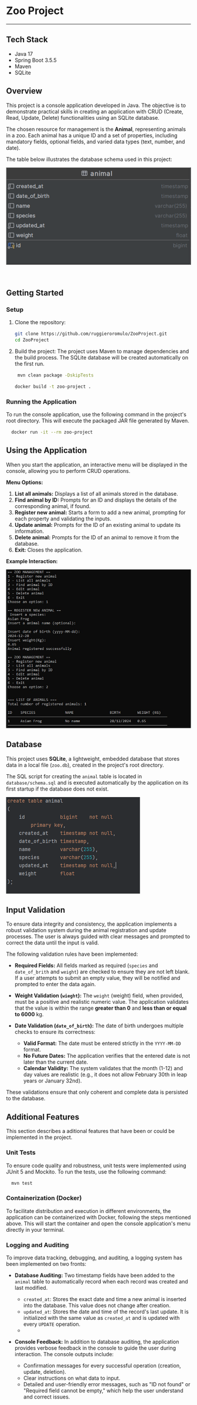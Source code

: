 # Zoo Project
___

## Tech Stack
- Java 17
- Spring Boot 3.5.5
- Maven
- SQLite

## Overview

This project is a console application developed in Java. The objective is to demonstrate practical skills in creating an application with CRUD (Create, Read, Update, Delete) functionalities using an SQLite database.

The chosen resource for management is the **Animal**, representing animals in a zoo. Each animal has a unique ID and a set of properties, including mandatory fields, optional fields, and varied data types (text, number, and date).

The table below illustrates the database schema used in this project:

![Database](Images/Database.png)

</br>

## Getting Started

### Setup

1. Clone the repository:
   ```sh
   git clone https://github.com/ruggieroromulo/ZooProject.git
   cd ZooProject
   ```
   
2. Build the project:
   The project uses Maven to manage dependencies and the build process. The SQLite database will be created automatically on the first run.
   ```sh
    mvn clean package -DskipTests
    ```

    ```sh
    docker build -t zoo-project .
    ```

   

### Running the Application
To run the console application, use the following command in the project's root directory. This will execute the packaged JAR file generated by Maven.

```sh
  docker run -it --rm zoo-project
```

## Using the Application

When you start the application, an interactive menu will be displayed in the console, allowing you to perform CRUD operations.

**Menu Options:**
1.  **List all animals:** Displays a list of all animals stored in the database.
2.  **Find animal by ID:** Prompts for an ID and displays the details of the corresponding animal, if found.
3.  **Register new animal:** Starts a form to add a new animal, prompting for each property and validating the inputs.
4.  **Update animal:** Prompts for the ID of an existing animal to update its information.
5.  **Delete animal:** Prompts for the ID of an animal to remove it from the database.
6.  **Exit:** Closes the application.

**Example Interaction:**

![Demo](Images/demo.jpeg)

## Database

This project uses **SQLite**, a lightweight, embedded database that stores data in a local file (`zoo.db`), created in the project's root directory.

The SQL script for creating the `animal` table is located in `database/schema.sql` and is executed automatically by the application on its first startup if the database does not exist.

![SqlCode](Images/tableSqlGenerator.png)

## Input Validation
To ensure data integrity and consistency, the application implements a robust validation system during the animal registration and update processes. The user is always guided with clear messages and prompted to correct the data until the input is valid.

The following validation rules have been implemented:

*   **Required Fields:** All fields marked as required (`species` and `date_of_brith` and `weight`) are checked to ensure they are not left blank. If a user attempts to submit an empty value, they will be notified and prompted to enter the data again.

*   **Weight Validation (`wieght`):** The `weight` (weight) field, when provided, must be a positive and realistic numeric value. The application validates that the value is within the range **greater than 0** and **less than or equal to 6000** kg.

*   **Date Validation (`date_of_birth`):** The date of birth undergoes multiple checks to ensure its correctness:
    *   **Valid Format:** The date must be entered strictly in the `YYYY-MM-DD` format.
    *   **No Future Dates:** The application verifies that the entered date is not later than the current date.
    *   **Calendar Validity:** The system validates that the month (1-12) and day values are realistic (e.g., it does not allow February 30th in leap years or January 32nd).

These validations ensure that only coherent and complete data is persisted to the database.


## Additional Features

This section describes a aditional features that have been or could be implemented in the project.

### Unit Tests
To ensure code quality and robustness, unit tests were implemented using JUnit 5 and Mockito. To run the tests, use the following command:
```sh
  mvn test
```

### Containerization (Docker)
To facilitate distribution and execution in different environments, the application can be containerized with Docker, following the steps mentioned above.
This will start the container and open the console application's menu directly in your terminal.

### Logging and Auditing
To improve data tracking, debugging, and auditing, a logging system has been implemented on two fronts:

*   **Database Auditing:** Two timestamp fields have been added to the `animal` table to automatically record when each record was created and last modified.
    *   `created_at`: Stores the exact date and time a new animal is inserted into the database. This value does not change after creation.
    *   `updated_at`: Stores the date and time of the record's last update. It is initialized with the same value as `created_at` and is updated with every `UPDATE` operation.
    *   

*   **Console Feedback:** In addition to database auditing, the application provides verbose feedback in the console to guide the user during interaction. The console outputs include:
    *   Confirmation messages for every successful operation (creation, update, deletion).
    *   Clear instructions on what data to input.
    *   Detailed and user-friendly error messages, such as "ID not found" or "Required field cannot be empty," which help the user understand and correct issues.

